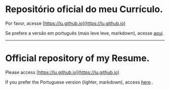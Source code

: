 # Repositório oficial do meu Currículo.

Por favor, acesse [https://lu.github.io](https://lu.github.io)

Se prefere a versão em português (mais leve leve, markdown), acesse [aqui](/luciano2000.md).

---

# Official repository of my Resume.
Please access [https://lu.github.io](https://lu.github.io)

If you prefer the Portuguese version (lighter, markdown), access [here](/luciano2000.md)..

